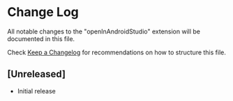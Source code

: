 # Change Log

All notable changes to the "openInAndroidStudio" extension will be documented in this file.

Check [Keep a Changelog](http://keepachangelog.com/) for recommendations on how to structure this file.

## [Unreleased]

- Initial release